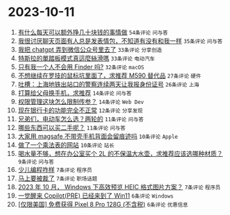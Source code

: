 # 2023-10-11

1. [有什么每天可以额外挣几十块钱的事情做](https://www.v2ex.com/t/980843) `54条评论` `问与答`
1. [我很讨厌聊天页面有人总是发表情包，不知道有没有和我一样](https://www.v2ex.com/t/980867) `35条评论` `问与答`
1. [我把 chatgpt 弄到微信公众号里去了](https://www.v2ex.com/t/980849) `33条评论` `分享创造`
1. [特斯拉的單踏板模式真這麼絲滑嗎](https://www.v2ex.com/t/980846) `33条评论` `电动汽车`
1. [只有我一个人不会用 Finder 吗?](https://www.v2ex.com/t/980859) `32条评论` `macOS`
1. [不想继续在罗技的鼠标坑里面了，求推荐 M590 替代品](https://www.v2ex.com/t/980847) `27条评论` `硬件`
1. [吐槽：上海地铁出站口的警察连续两天让我报身份证号](https://www.v2ex.com/t/980889) `26条评论` `上海`
1. [打算给父母换手机，求推荐](https://www.v2ex.com/t/980868) `14条评论` `问与答`
1. [权限管理这块怎么限制传参？](https://www.v2ex.com/t/980835) `14条评论` `Web Dev`
1. [现在银行卡的功能完全不正常](https://www.v2ex.com/t/980886) `12条评论` `分享发现`
1. [兄弟们，电动车怎么选？两轮的](https://www.v2ex.com/t/980871) `11条评论` `问与答`
1. [哪些东西可以买二手呢？](https://www.v2ex.com/t/980860) `11条评论` `问与答`
1. [大家用 magsafe 不带壳手机背面会留痕迹吗](https://www.v2ex.com/t/980873) `10条评论` `Apple`
1. [做了一个乘法表的网站](https://www.v2ex.com/t/980844) `10条评论` `站长`
1. [喝水量不够，想在办公室买个 2L 的不保温大水壶，求推荐应该选哪种材质？](https://www.v2ex.com/t/980883) `9条评论` `问与答`
1. [少儿编程咋样](https://www.v2ex.com/t/980882) `7条评论` `程序员`
1. [马上要被裁了](https://www.v2ex.com/t/980874) `7条评论` `职场话题`
1. [2023 年 10 月， Windows 下高效预览 HEIC 格式图片方案？](https://www.v2ex.com/t/980870) `7条评论` `程序员`
1. [一觉醒来 Copilot(PRE) 已经来到了 Win11](https://www.v2ex.com/t/980839) `6条评论` `Windows`
1. [[仅限美国] 免费获得 Pixel 8 Pro 128G (不含税)](https://www.v2ex.com/t/980832) `6条评论` `优惠信息`
